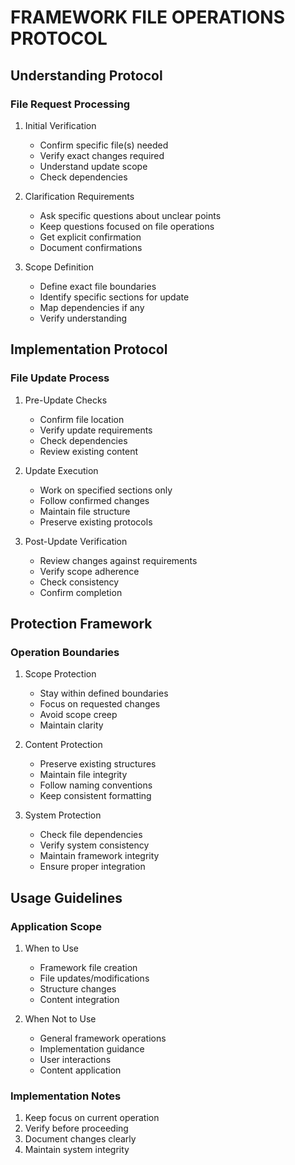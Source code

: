 <!-- AI.FRAMEWORK.COMPONENT: FILE_OPERATIONS_PROTOCOL -->
<!-- AI.METADATA
component: file_operations_protocol
version: 1.0
last_updated: 2025
framework_type: nlp_islamic_coaching
language: en_ar
parent: unified_transformation_framework_v3
path: core/file-operations-protocol
-->

# FRAMEWORK FILE OPERATIONS PROTOCOL

## Understanding Protocol
<!-- AI.CONTEXT: UNDERSTANDING_PROTOCOL -->

### File Request Processing
1. Initial Verification
   - Confirm specific file(s) needed
   - Verify exact changes required
   - Understand update scope
   - Check dependencies

2. Clarification Requirements
   - Ask specific questions about unclear points
   - Keep questions focused on file operations
   - Get explicit confirmation
   - Document confirmations

3. Scope Definition
   - Define exact file boundaries
   - Identify specific sections for update
   - Map dependencies if any
   - Verify understanding

## Implementation Protocol
<!-- AI.CONTEXT: IMPLEMENTATION_PROTOCOL -->

### File Update Process
1. Pre-Update Checks
   - Confirm file location
   - Verify update requirements
   - Check dependencies
   - Review existing content

2. Update Execution
   - Work on specified sections only
   - Follow confirmed changes
   - Maintain file structure
   - Preserve existing protocols

3. Post-Update Verification
   - Review changes against requirements
   - Verify scope adherence
   - Check consistency
   - Confirm completion

## Protection Framework
<!-- AI.CONTEXT: PROTECTION_FRAMEWORK -->

### Operation Boundaries
1. Scope Protection
   - Stay within defined boundaries
   - Focus on requested changes
   - Avoid scope creep
   - Maintain clarity

2. Content Protection
   - Preserve existing structures
   - Maintain file integrity
   - Follow naming conventions
   - Keep consistent formatting

3. System Protection
   - Check file dependencies
   - Verify system consistency
   - Maintain framework integrity
   - Ensure proper integration

## Usage Guidelines
<!-- AI.CONTEXT: USAGE_GUIDELINES -->

### Application Scope
1. When to Use
   - Framework file creation
   - File updates/modifications
   - Structure changes
   - Content integration

2. When Not to Use
   - General framework operations
   - Implementation guidance
   - User interactions
   - Content application

### Implementation Notes
1. Keep focus on current operation
2. Verify before proceeding
3. Document changes clearly
4. Maintain system integrity

